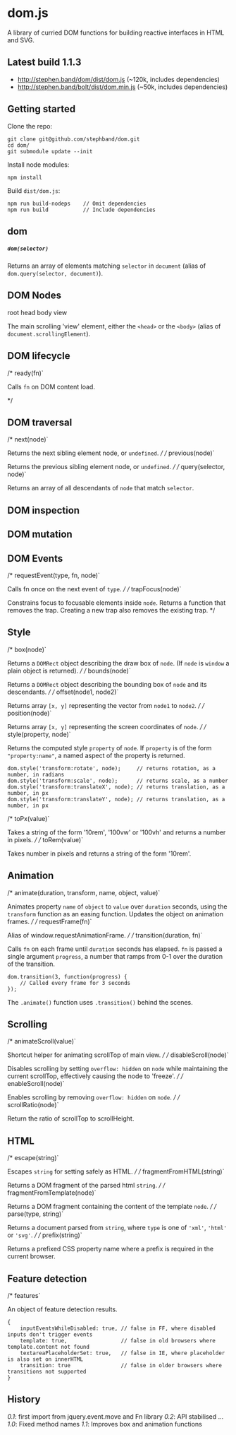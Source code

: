 
# dom.js

A library of curried DOM functions for building reactive interfaces in HTML and
SVG.

<!--## Demo

<a href="http://stephband.info/dom/">stephen.band/dom/</a>-->


## Latest build 1.1.3

* <a href="http://stephen.band/dom/dist/dom.js">http://stephen.band/dom/dist/dom.js</a> (~120k, includes dependencies)
* <a href="http://stephen.band/dom/dist/dom.min.js">http://stephen.band/bolt/dist/dom.min.js</a> (~50k, includes dependencies)

## Getting started

Clone the repo:

    git clone git@github.com/stephband/dom.git
    cd dom/
    git submodule update --init

Install node modules:

    npm install

Build <code>dist/dom.js</code>:

    npm run build-nodeps    // Omit dependencies
    npm run build           // Include dependencies


## dom

##### `dom(selector)`

Returns an array of elements matching `selector` in `document` (alias of
`dom.query(selector, document)`).


## DOM Nodes

root
head
body
view

The main scrolling 'view' element, either the `<head>` or the `<body>`
(alias of `document.scrollingElement`).


## DOM lifecycle

/*
ready(fn)`

Calls `fn` on DOM content load.

*/
## DOM traversal


/*
next(node)`

Returns the next sibling element node, or `undefined`.
*/
/*
previous(node)`

Returns the previous sibling element node, or `undefined`.
*/
/*
query(selector, node)`

Returns an array of all descendants of `node` that match `selector`.


## DOM inspection








## DOM mutation









## DOM Events



/*
requestEvent(type, fn, node)`

Calls fn once on the next event of `type`.
*/
/*
trapFocus(node)`

Constrains focus to focusable elements inside `node`.
Returns a function that removes the trap.
Creating a new trap also removes the existing trap.
*/




<!--
/*
events`

An object containing some lower-level, uncurried event methods.

    dom.events.on(node, types, fn, data)

Binds listener `fn` to events of type `types` on `node`. Listener `fn` is
passed 2 arguments – the event object and optional `data` object:

    dom.events.off(node, types, fn)

Unbinds listener `fn` from events of type `types` on `node`.

    dom.events.trigger(node, type, properties)

Triggers event of `type`, with optional `properties`, on `node`.
-->


## Style

/*
box(node)`

Returns a `DOMRect` object describing the draw box of `node`.
(If `node` is `window` a plain object is returned).
*/
/*
bounds(node)`

Returns a `DOMRect` object describing the bounding box of `node` and its
descendants.
*/
/*
offset(node1, node2)`

Returns array `[x, y]` representing the vector from `node1` to `node2`.
*/
/*
position(node)`

Returns array `[x, y]` representing the screen coordinates of `node`.
*/
/*
style(property, node)`

Returns the computed style `property` of `node`.
If `property` is of the form `"property:name"`, a named aspect of the property
is returned.

    dom.style('transform:rotate', node);     // returns rotation, as a number, in radians
    dom.style('transform:scale', node);      // returns scale, as a number
    dom.style('transform:translateX', node); // returns translation, as a number, in px
    dom.style('transform:translateY', node); // returns translation, as a number, in px

/*
toPx(value)`

Takes a string of the form '10rem', '100vw' or '100vh' and returns a number in pixels.
*/
/*
toRem(value)`

Takes number in pixels and returns a string of the form '10rem'.


## Animation

/*
animate(duration, transform, name, object, value)`

Animates property `name` of `object` to `value` over `duration` seconds, using
the `transform` function as an easing function. Updates the object on animation
frames.
*/
/*
requestFrame(fn)`

Alias of window.requestAnimationFrame.
*/
/*
transition(duration, fn)`

Calls `fn` on each frame until `duration` seconds has elapsed. `fn` is passed a
single argument `progress`, a number that ramps from 0-1 over the duration of
the transition.

    dom.transition(3, function(progress) {
        // Called every frame for 3 seconds
    });

The `.animate()` function uses `.transition()` behind the scenes.


## Scrolling

/*
animateScroll(value)`

Shortcut helper for animating scrollTop of main view.
*/
/*
disableScroll(node)`

Disables scrolling by setting `overflow: hidden` on `node` while maintaining the
current scrollTop, effectively causing the node to 'freeze'.
*/
/*
enableScroll(node)`

Enables scrolling by removing `overflow: hidden` on `node`.
*/
/*
scrollRatio(node)`

Return the ratio of scrollTop to scrollHeight.

<!--
/*
safe`

A box object describing a safe viewing area. This property is to be updated or
replaced by your project. Used by locateable.
-->


## HTML

/*
escape(string)`

Escapes `string` for setting safely as HTML.
*/
/*
fragmentFromHTML(string)`

Returns a DOM fragment of the parsed html `string`.
*/
/*
fragmentFromTemplate(node)`

Returns a DOM fragment containing the content of the template `node`.
*/
/*
parse(type, string)`

Returns a document parsed from `string`, where `type` is one of `'xml'`,
`'html'` or `'svg'`.
*/
/*
prefix(string)`

Returns a prefixed CSS property name where a prefix is required in the current
browser.


## Feature detection

/*
features`

An object of feature detection results.

    {
        inputEventsWhileDisabled: true, // false in FF, where disabled inputs don't trigger events
        template: true,                 // false in old browsers where template.content not found
        textareaPlaceholderSet: true,   // false in IE, where placeholder is also set on innerHTML
        transition: true                // false in older browsers where transitions not supported
    }


## History

*0.1*: first import from jquery.event.move and Fn library
*0.2*: API stabilised
...
*1.0*: Fixed method names
*1.1*: Improves box and animation functions
